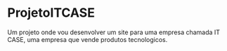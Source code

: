 # ProjetoITCASE
Um projeto onde vou desenvolver um site para uma empresa chamada IT CASE, uma empresa que vende produtos tecnologicos.
